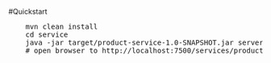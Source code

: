 #Quickstart

<pre>
    mvn clean install
    cd service
    java -jar target/product-service-1.0-SNAPSHOT.jar server service.yaml
    # open browser to http://localhost:7500/services/product/v1/
</pre>

